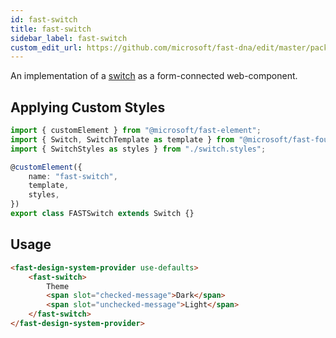 ```yaml
---
id: fast-switch
title: fast-switch
sidebar_label: fast-switch
custom_edit_url: https://github.com/microsoft/fast-dna/edit/master/packages/web-components/fast-foundation/src/switch/README.md
---
```


An implementation of a [switch](https://w3c.github.io/aria/#switch) as a form-connected web-component.

## Applying Custom Styles

```ts
import { customElement } from "@microsoft/fast-element";
import { Switch, SwitchTemplate as template } from "@microsoft/fast-foundation";
import { SwitchStyles as styles } from "./switch.styles";

@customElement({
    name: "fast-switch",
    template,
    styles,
})
export class FASTSwitch extends Switch {}
```

## Usage

```html live
<fast-design-system-provider use-defaults>
    <fast-switch>
        Theme
        <span slot="checked-message">Dark</span>
        <span slot="unchecked-message">Light</span>
    </fast-switch>
</fast-design-system-provider>
```